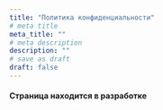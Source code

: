 ```yaml
---
title: "Политика конфиденциальности"
# meta title
meta_title: ""
# meta description
description: ""
# save as draft
draft: false
---
```


#### Страница находится в разработке
